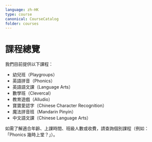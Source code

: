 ```yaml
---
language: zh-HK
type: course
canonical: CourseCatalog
folder: courses
---
```

# 課程總覽

我們目前提供以下課程：

- 幼兒班（Playgroups）
- 英語拼音（Phonics）
- 英語語文課（Language Arts）
- 數學班（Clevercal）
- 教育遊戲（Alludio）
- 寶寶愛認字（Chinese Character Recognition）
- 魔法拼音班（Mandarin Pinyin）
- 中文語文課（Chinese Language Arts）

如需了解適合年齡、上課時間、班級人數或收費，請查詢個別課程（例如：「Phonics 幾時上堂？」）。